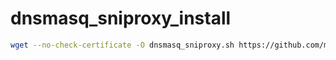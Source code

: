 # dnsmasq_sniproxy_install


``` Bash
wget --no-check-certificate -O dnsmasq_sniproxy.sh https://github.com/myxuchangbin/dnsmasq_sniproxy_install/raw/master/dnsmasq_sniproxy.sh && bash dnsmasq_sniproxy.sh -i
```
